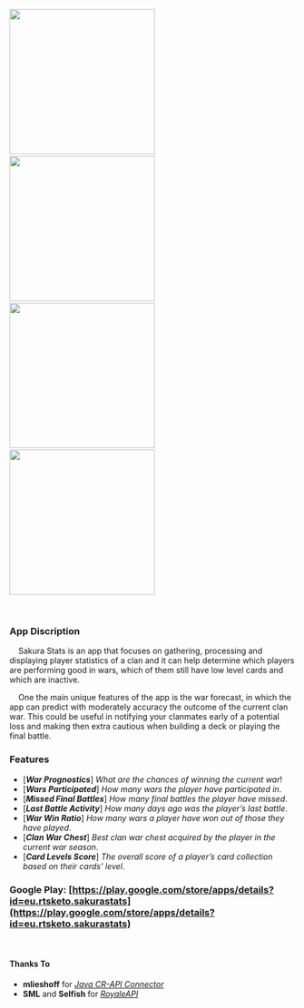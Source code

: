 
<img src="https://i.imgur.com/UvZdoRj.png" height="256"/>&nbsp;&nbsp;&nbsp;&nbsp;&nbsp;&nbsp;&nbsp;&nbsp;&nbsp;&nbsp;&nbsp;&nbsp;&nbsp;&nbsp;&nbsp;&nbsp;<img src="https://i.imgur.com/KKm89AT.png" height="256"/>&nbsp;&nbsp;&nbsp;&nbsp;&nbsp;&nbsp;&nbsp;&nbsp;<img src="https://i.imgur.com/pyBMDuf.png" height="256"/>&nbsp;&nbsp;&nbsp;&nbsp;&nbsp;&nbsp;&nbsp;&nbsp;<img src="https://i.imgur.com/mAt0LnE.png" height="256"/>

&nbsp;

### App Discription
&nbsp;&nbsp;&nbsp;&nbsp;Sakura Stats is an app that focuses on gathering, processing and displaying player statistics of a clan and it can help determine which players are performing good in wars, which of them still have low level cards and which are inactive.

&nbsp;&nbsp;&nbsp;&nbsp;One the main unique features of the app is the war forecast, in which the app can predict with moderately accuracy the outcome of the current clan war. This could be useful in notifying your clanmates early of a potential loss and making then extra cautious when building a deck or playing the final battle.



### Features

* [***War Prognostics***] *What are the chances of winning the current war*!
* [***Wars Participated***] *How many wars the player have participated in*.
* [***Missed Final Battles***] *How many final battles the player have missed*.
* [***Last Battle Activity***] *How many days ago was the player’s last battle*.
* [***War Win Ratio***] *How many wars a player have won out of those they have played*.
* [***Clan War Chest***] *Best clan war chest acquired by the player in the current war season*.
* [***Card Levels Score***] *The overall score of a player’s card collection based on their cards' level*.

### Google Play: [https://play.google.com/store/apps/details?id=eu.rtsketo.sakurastats](https://play.google.com/store/apps/details?id=eu.rtsketo.sakurastats)


&nbsp;

#### Thanks To
* **mlieshoff** for [*Java CR-API Connector*](https://github.com/mlieshoff/jcrapi)
* **SML** and **Selfish** for [*RoyaleAPI*](https://royaleapi.com/)
